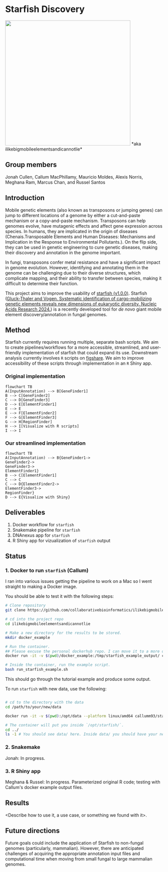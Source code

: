 # Starfish Discovery

<img src="https://github.com/collaborativebioinformatics/ilikebigmobileelementsandicannotlie/blob/main/894810_cartoon_starfish_with_binoculars_xl-1024-v1-0.png" width="400">
*aka ilikebigmobileelementsandicannotlie*

## Group members

Jonah Cullen, Callum MacPhillamy, Mauricio Moldes, Alexis Norris, Meghana Ram, Marcus Chan, and Russel Santos


## Introduction

Mobile genetic elements (also known as transposons or jumping genes) can jump  to different locations of a genome by either a cut-and-paste mechanism or a copy-and-paste mechanism. Transposons can help genomes evolve, have mutagenic effects and  affect gene expression across species. In humans, they are implicated in the origin of diseases (Chenais.Transposable Elements and Human Diseases: Mechanisms and Implication in the Response to Environmental Pollutants.). On the flip side, they can be used in genetic engineering to cure genetic diseases, making their discovery and annotation in the genome important. 

In fungi, transposons confer metal resistance and have a significant impact in genome evolution. However, identifying and annotating them in the genome can be challenging due to their diverse structures, which complicate mapping, and their ability to transfer between species, making it difficult to determine their function.


This project aims to improve the usability of [starfish (v1.0.0)](https://github.com/egluckthaler/starfish). Starfish ([Gluck-Thaler and Vogen. Systematic identification of cargo-mobilizing genetic elements reveals new dimensions of eukaryotic diversity. Nucleic Acids Research 2024.](https://doi.org/10.1093/nar/gkae327)) is a recently developed tool for *de novo* giant mobile element discovery/annotation in fungal genomes. 


## Method

Starfish currently requires running multiple, separate bash scripts. We aim to create pipelines/workflows for a more accessible, streamlined, and user-friendly implementation of starfish that could expand its use. Downstream analysis currently involves `R` scripts on [figshare](https://figshare.com/articles/dataset/Supporting_data_for_Systematic_identification_of_cargo-carrying_genetic_elements_reveals_new_dimensions_of_eukaryotic_diversity_/24430447). We aim to improve accessibility of these scripts through implementation in an `R` Shiny app.

### Original implementation

```mermaid
flowchart TB
A(InputAnnotation) --> B[GeneFinder1]
B --> C[GeneFinder2]
C --> D[GeneFinder3]
D --> E[ElementFinder1]
E --> E
E --> F[ElementFinder2]
F --> G[ElementFinder3]
G --> H[RegionFinder]
H --> I[Visualize with R scripts]
I --> I
```

### Our streamlined implementation

```mermaid
flowchart TB
A(InputAnnotation) --> B{GeneFinder1->
GeneFinder2->
GeneFinder3->
ElementFinder1}
B --> C[ElementFinder1]
C --> C
C --> D{ElementFinder2->
ElementFinder3->
RegionFinder}
D --> E{Visualize with Shiny}
```

## Deliverables

1. Docker workflow for `starfish`  
2. Snakemake pipeline for `starfish`    
3. DNAnexus app for `starfish`   
4. R Shiny app for vizualization of `starfish` output


## Status

### 1. Docker to run `starfish` (Callum)

I ran into various issues getting the pipeline to work on a Mac so I went
straight to making a Docker image. 

You should be able to test it with the following steps:

```bash
# Clone repository
git clone https://github.com/collaborativebioinformatics/ilikebigmobileelementsandicannotlie

# cd into the project repo
cd ilikebigmobileelementsandicannotlie

# Make a new directory for the results to be stored.
mkdir docker_example

# Run the container. 
## Please excuse the personal dockerhub repo. I can move it to a more official one.
docker run -it -v $(pwd)/docker_example:/tmp/starfish_example_output/ callumm93/starfish:v1.0.0

# Inside the container, run the example script.
bash run_starfish_example.sh
```
This should go through the tutorial example and produce some output.

To run `starfish` with new data, use the following:

```bash

# cd to the directory with the data
cd /path/to/your/new/data

docker run -it -v $(pwd):/opt/data --platform linux/amd64 callumm93/starfish:v1.0.0

# The container will put you inside `/opt/starfish/`.
cd ../
ls -1 # You should see data/ here. Inside data/ you should have your new data.
```

### 2. Snakemake

Jonah: In progress.


### 3. R Shiny app

Meghana & Russel: In progress. Parameterized original R code; testing with Callum's docker example output files.

## Results 

<Describe how to use it, a use case, or something we found with it>.

## Future directions
Future goals could include the application of Starfish to non-fungal genomes (particularly, mammalian). However, there are anticipated challenges of acquiring the appropriate annotation input files and computational time when moving from small fungal to large mammalian genomes.



